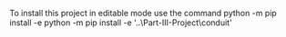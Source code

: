 To install this project in editable mode use the command
python -m pip install -e <path>
python -m pip install -e '..\Part-III-Project\conduit'
